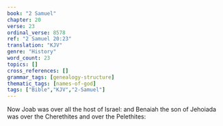 ```yaml
---
book: "2 Samuel"
chapter: 20
verse: 23
ordinal_verse: 8578
ref: "2 Samuel 20:23"
translation: "KJV"
genre: "History"
word_count: 23
topics: []
cross_references: []
grammar_tags: [genealogy-structure]
thematic_tags: [names-of-god]
tags: ["Bible","KJV","2-Samuel"]
---
```

Now Joab was over all the host of Israel: and Benaiah the son of Jehoiada was over the Cherethites and over the Pelethites:
